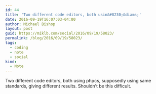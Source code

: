 ```yaml
---
id: 44
title: 'Two different code editors, both usin&#8230;&diams;'
date: 2016-09-19T16:07:03-04:00
author: Michael Bishop
layout: post
guid: https://miklb.com/social/2016/09/19/58023/
permalink: /blog/2016/09/19/58023/
tags:
  - coding
  - note
  - social
kind:
  - Note
---
```

<p>Two different code editors, both using phpcs, supposedly using same standards, giving different results. Shouldn’t be this difficult.</p>